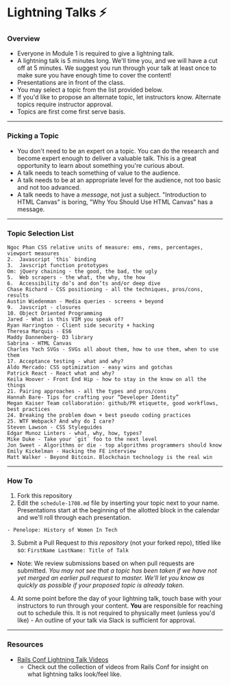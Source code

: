 # Lightning Talks :zap:

### Overview

* Everyone in Module 1 is required to give a lightning talk.
* A lightning talk is 5 minutes long. We'll time you, and we will have a cut off at 5 minutes. We suggest you run through your talk at least once to make sure you have enough time to cover the content!
* Presentations are in front of the class.
* You may select a topic from the list provided below.
* If you'd like to propose an alternate topic, let instructors know. Alternate topics require instructor approval.
* Topics are first come first serve basis.

---

### Picking a Topic

* You don't need to be an expert on a topic. You can do the research and become expert enough to deliver a valuable talk. This is a great opportunity to learn about something you're curious about.
* A talk needs to teach something of value to the audience.
* A talk needs to be at an appropriate level for the audience, not too basic and not too advanced.
* A talk needs to have a *message*, not just a subject. "Introduction to HTML Canvas" is boring, "Why You Should Use HTML Canvas" has a message.

---

### Topic Selection List

```
Ngoc Phan CSS relative units of measure: ems, rems, percentages, viewport measures
2.  Javascript `this` binding
3.  Javscript function prototypes
Om: jQuery chaining - the good, the bad, the ugly
5.  Web scrapers - the what, the why, the how
6.  Accessibility do’s and don’ts and/or deep dive
Chase Richard - CSS positioning - all the techniques, pros/cons, results
Austin Wiedenman - Media queries - screens + beyond
9.  Javscript - closures
10. Object Oriented Programming
Jared - What is this VIM you speak of?
Ryan Harrington - Client side security + hacking
Theresa Marquis - ES6 
Maddy Dannenberg- D3 library
Sabrina - HTML Canvas
Charles Yach SVGs - SVGs all about them, how to use them, when to use them
17. Acceptance testing - what and why?
Aldo Mercado: CSS optimization - easy wins and gotchas
Patrick React - React what and why?
Keila Hoover - Front End Hip - how to stay in the know on all the things
21. Pairing approaches - all the types and pros/cons
Hannah Bare- Tips for crafting your “Developer Identity”
Megan Kaiser Team collaboration: github/PR etiquette, good workflows, best practices
24. Breaking the problem down + best pseudo coding practices
25. WTF Webpack? And why do I care?
Steven Lawson - CSS Styleguides
Edgar Munoz Linters - what, why, how, types?
Mike Duke - Take your `git` foo to the next level
Jon Sweet - Algorithms or die - top algorithms programmers should know
Emily Kickelman - Hacking the FE interview
Matt Walker - Beyond Bitcoin. Blockchain technology is the real win
```

---

### How To

1. Fork this repository
2. Edit the `schedule-1708.md` file by inserting your topic next to your name. Presentations start at the beginning of the allotted block in the calendar and we'll roll through each presentation.

  ```
  - Penelope: History of Women In Tech
  ```

3. Submit a Pull Request *to this repository* (not your forked repo), titled like so: `FirstName LastName: Title of Talk`

  * Note: We review submissions based on when pull requests are submitted. *You may not see that a topic has been taken if we have not yet merged an earlier pull request to master. We'll let you know as quickly as possible if your proposed topic is already taken.*

4. At some point before the day of your lightning talk, touch base with your instructors to run through your content. **You** are responsible for reaching out to schedule this. It is not required to physically meet (unless you'd like) - An outline of your talk via Slack is sufficient for approval.

----

### Resources
* [Rails Conf Lightning Talk Videos](https://www.youtube.com/watch?v=DHHHnPwSY5I)
  - Check out the collection of videos from Rails Conf for insight on what lightning talks look/feel like.
